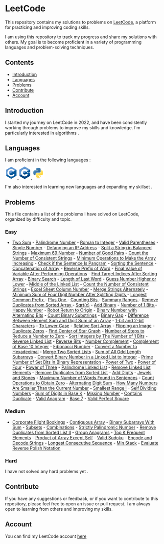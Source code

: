 # LeetCode

This repository contains my solutions to problems on [LeetCode](https://leetcode.com/), a platform for practicing and improving coding skills.

I am using this repository to track my progress and share my solutions with others.
My goal is to become proficient in a variety of programming languages and problem-solving techniques.

## Contents

- [Introduction](#introduction)
- [Languages](#languages)
- [Problems](#problems)
- [Contribute](#contribute)
- [Account](#account)

## Introduction

I started my journey on LeetCode in 2022, and have been consistently working through problems to improve my skills and knowledge. I'm particularly interested in algorithms .

## Languages

I am proficient in the following languages :

<a href="https://www.cprogramming.com/" target="_blank" rel="noreferrer"> <img src="https://raw.githubusercontent.com/devicons/devicon/master/icons/c/c-original.svg" alt="c" width="40" height="40"/> </a> <a href="https://www.w3schools.com/cpp/" target="_blank" rel="noreferrer"> <img src="https://raw.githubusercontent.com/devicons/devicon/master/icons/cplusplus/cplusplus-original.svg" alt="cplusplus" width="40" height="40"/> </a> <a href="https://www.python.org" target="_blank" rel="noreferrer"> <img src="https://raw.githubusercontent.com/devicons/devicon/master/icons/python/python-original.svg" alt="python" width="40" height="40"/> </a> </p>
I'm also interested in learning new languages and expanding my skillset .

## Problems

This file contains a list of the problems I have solved on LeetCode, organized by difficulty and topic.

### Easy

- [Two Sum](https://leetcode.com/problems/two-sum/) - [Palindrome Number](https://leetcode.com/problems/palindrome-number/) - [Roman to Integer](https://leetcode.com/problems/roman-to-integer/) - [Valid Parentheses](https://leetcode.com/problems/valid-parentheses/) - [Single Number](https://leetcode.com/problems/single-number/) - [Defanging an IP Address](https://leetcode.com/problems/defanging-an-ip-address/) - [Split a String in Balanced Strings](https://leetcode.com/problems/split-a-string-in-balanced-strings/) - [Maximum 69 Number](https://leetcode.com/problems/maximum-69-number/) - [Number of Good Pairs](https://leetcode.com/problems/number-of-good-pairs/) - [Count the Number of Consistent Strings](https://leetcode.com/problems/count-the-number-of-consistent-strings/) - [Minimum Operations to Make the Array Increasing](https://leetcode.com/problems/minimum-operations-to-make-the-array-increasing/) - [Check if the Sentence Is Pangram](https://leetcode.com/problems/check-if-the-sentence-is-pangram/) - [Sorting the Sentence](https://leetcode.com/problems/sorting-the-sentence/) - [Concatenation of Array](https://leetcode.com/problems/concatenation-of-array/) - [Reverse Prefix of Word](https://leetcode.com/problems/reverse-prefix-of-word/) - [Final Value of Variable After Performing Operations](https://leetcode.com/problems/final-value-of-variable-after-performing-operations/) - [Find Target Indices After Sorting Array](https://leetcode.com/problems/find-target-indices-after-sorting-array/) - [Binary Search](https://leetcode.com/problems/binary-search/) - [Length of Last Word](https://leetcode.com/problems/length-of-last-word/) - [Guess Number Higher or Lower](https://leetcode.com/problems/guess-number-higher-or-lower/) - [Middle of the Linked List](https://leetcode.com/problems/middle-of-the-linked-list/) - [Count the Number of Consistent Strings](https://leetcode.com/problems/count-the-number-of-consistent-strings/) - [Excel Sheet Column Number](https://leetcode.com/problems/excel-sheet-column-number/) - [Merge Strings Alternately](https://leetcode.com/problems/merge-strings-alternately/) - [Minimum Sum of Four Digit Number After Splitting Digits
](https://leetcode.com/problems/minimum-sum-of-four-digit-number-after-splitting-digits/) - [Longest Common Prefix
](https://leetcode.com/problems/longest-common-prefix/) - [Plus One
](https://leetcode.com/problems/plus-one/) - [Counting Bits
](https://leetcode.com/problems/counting-bits/) - [Summary Ranges
](https://leetcode.com/problems/summary-ranges/) - [Remove Duplicates from Sorted Array
](https://leetcode.com/problems/remove-duplicates-from-sorted-array/) - [Sqrt(x)](https://leetcode.com/problems/sqrtx/) - [Add Binary](https://leetcode.com/problems/add-binary/) - [Number of 1 Bits
](https://leetcode.com/problems/number-of-1-bits/) - [Happy Number](https://leetcode.com/problems/happy-number/) - [Robot Return to Origin](https://leetcode.com/problems/robot-return-to-origin/) - [Binary Number with Alternating Bits](https://leetcode.com/problems/binary-number-with-alternating-bits/) - [Count Binary Substrings](https://leetcode.com/problems/count-binary-substrings/) - [Binary Gap](https://leetcode.com/problems/binary-gap/) - [Difference Between Element Sum and Digit Sum of an Array](https://leetcode.com/problems/difference-between-element-sum-and-digit-sum-of-an-array/) - [1-bit and 2-bit Characters](https://leetcode.com/problems/1-bit-and-2-bit-characters/) - [To Lower Case](https://leetcode.com/problems/to-lower-case/) - [Relative Sort Array](https://leetcode.com/problems/relative-sort-array/) - [Flipping an Image](https://leetcode.com/problems/flipping-an-image/) - [Duplicate Zeros](https://leetcode.com/problems/duplicate-zeros/) - [Find Center of Star Graph](https://leetcode.com/problems/find-center-of-star-graph/) - [Number of Steps to Reduce a Number to Zero](https://leetcode.com/problems/number-of-steps-to-reduce-a-number-to-zero/) - [Sort Integers by The Number of 1 Bits](https://leetcode.com/problems/sort-integers-by-the-number-of-1-bits/) - [Reverse Linked List](https://leetcode.com/problems/reverse-linked-list/) - [Reverse Bits](https://leetcode.com/problems/reverse-bits/) - [Number Complement](https://leetcode.com/problems/number-complement/) - [Complement of Base 10 Integer](https://leetcode.com/problems/complement-of-base-10-integer/) - [Fibonacci Number](https://leetcode.com/problems/fibonacci-number/) - [Convert a Number to Hexadecimal](https://leetcode.com/problems/convert-a-number-to-hexadecimal/) - [Merge Two Sorted Lists](https://leetcode.com/problems/merge-two-sorted-lists/) - [Sum of All Odd Length Subarrays](https://leetcode.com/problems/sum-of-all-odd-length-subarrays/) - [Convert Binary Number in a Linked List to Integer](https://leetcode.com/problems/convert-binary-number-in-a-linked-list-to-integer/) - [Prime Number of Set Bits in Binary Representation](https://leetcode.com/problems/prime-number-of-set-bits-in-binary-representation/) - [Power of Two](https://leetcode.com/problems/power-of-two/) - [Power of Four](https://leetcode.com/problems/power-of-four/) - [Power of Three](https://leetcode.com/problems/power-of-three/) - [Palindrome Linked List](https://leetcode.com/problems/palindrome-linked-list/) - [Remove Linked List Elements](https://leetcode.com/problems/remove-linked-list-elements/) - [Remove Duplicates from Sorted List](https://leetcode.com/problems/remove-duplicates-from-sorted-list/) - [Add Digits](https://leetcode.com/problems/add-digits/) - [Jewels and Stones](https://leetcode.com/problems/jewels-and-stones/) - [Maximum Number of Words Found in Sentences](https://leetcode.com/problems/maximum-number-of-words-found-in-sentences/) - [Count Operations to Obtain Zero](https://leetcode.com/problems/count-operations-to-obtain-zero/) - [Alternating Digit Sum](https://leetcode.com/problems/alternating-digit-sum/) - [How Many Numbers Are Smaller Than the Current Number](https://leetcode.com/problems/how-many-numbers-are-smaller-than-the-current-number/) - [Smallest Range I](https://leetcode.com/problems/smallest-range-i/) - [Self Dividing Numbers](https://leetcode.com/problems/self-dividing-numbers/) - [Sum of Digits in Base K](https://leetcode.com/problems/sum-of-digits-in-base-k/) - [Missing Number](https://leetcode.com/problems/missing-number/) - [Contains Duplicate](https://leetcode.com/problems/contains-duplicate/) - [Valid Anagram](https://leetcode.com/problems/valid-anagram/) - [Base 7](https://leetcode.com/problems/base-7/) - [Valid Perfect Square](https://leetcode.com/problems/valid-perfect-square/)

### Medium

- [Corporate Flight Bookings](https://leetcode.com/problems/corporate-flight-bookings/) - [Contiguous Array](https://leetcode.com/problems/contiguous-array/) - [Binary Subarrays With Sum](https://leetcode.com/problems/binary-subarrays-with-sum/) - [Subsets](https://leetcode.com/problems/subsets/) - [Combinations](https://leetcode.com/problems/combinations/) - [Strictly Palindromic Number](https://leetcode.com/problems/strictly-palindromic-number/) - [Remove Duplicates from Sorted List II](https://leetcode.com/problems/remove-duplicates-from-sorted-list-ii/) - [Group Anagrams](https://leetcode.com/problems/group-anagrams/) - [Top K Frequent Elements](https://leetcode.com/problems/top-k-frequent-elements/) - [Product of Array Except Self](https://leetcode.com/problems/product-of-array-except-self/) - [Valid Sudoku](https://leetcode.com/problems/valid-sudoku/) - [Encode and Decode Strings](https://www.lintcode.com/problem/659/) - [Longest Consecutive Sequence](https://leetcode.com/problems/longest-consecutive-sequence/) - [Min Stack](https://leetcode.com/problems/min-stack/) - [Evaluate Reverse Polish Notation](https://leetcode.com/problems/evaluate-reverse-polish-notation/)

### Hard

I have not solved any hard problems yet .

## Contribute

If you have any suggestions or feedback, or if you want to contribute to this repository, please feel free to open an issue or pull request. I am always open to learning from others and improving my skills.

## Account

You can find my LeetCode account 
<a href="https://leetcode.com/khaledKammoun" target="_blank">here</a>
